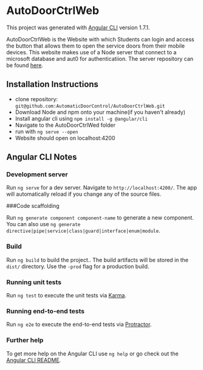 # AutoDoorCtrlWeb

This project was generated with [Angular CLI](https://github.com/angular/angular-cli) version 1.7.1.

AutoDoorCtrlWeb is the Website with which Students can login and access the button that allows them to open the service doors from their mobile devices. This website makes use of a Node server that connect to a microsoft database and aut0 for authenticatiion. The server repository can be found [here](https://github.com/AutomaticDoorControl/AutoDoorCtrlWebAPI).

## Installation Instructions
  * clone repository: `git@github.com:AutomaticDoorControl/AutoDoorCtrlWeb.git`
  * Download Node and npm onto your machine(if you haven't already)
  * Install angular cli using `npm install -g @angular/cli`
  * Navigate to the AutoDoorCtrlWed folder
  * run with `ng serve --open`
  * Website should open on localhost:4200

## Angular CLI Notes 
### Development server

Run `ng serve` for a dev server. Navigate to `http://localhost:4200/`. The app will automatically reload if you change any of the source files.

###Code scaffolding

Run `ng generate component component-name` to generate a new component. You can also use `ng generate directive|pipe|service|class|guard|interface|enum|module`.

### Build

Run `ng build` to build the project.. The build artifacts will be stored in the `dist/` directory. Use the `-prod` flag for a production build.

### Running unit tests

Run `ng test` to execute the unit tests via [Karma](https://karma-runner.github.io).

### Running end-to-end tests

Run `ng e2e` to execute the end-to-end tests via [Protractor](http://www.protractortest.org/).

### Further help

To get more help on the Angular CLI use `ng help` or go check out the [Angular CLI README](https://github.com/angular/angular-cli/blob/master/README.md).
